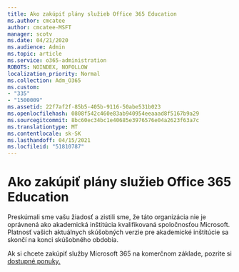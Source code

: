 ```yaml
---
title: Ako zakúpiť plány služieb Office 365 Education
ms.author: cmcatee
author: cmcatee-MSFT
manager: scotv
ms.date: 04/21/2020
ms.audience: Admin
ms.topic: article
ms.service: o365-administration
ROBOTS: NOINDEX, NOFOLLOW
localization_priority: Normal
ms.collection: Adm_O365
ms.custom:
- "335"
- "1500009"
ms.assetid: 22f7af2f-85b5-405b-9116-50abe531b023
ms.openlocfilehash: 0808f542c460e83ab940954eeaaad8f5167b9a29
ms.sourcegitcommit: 8bc60ec34bc1e40685e3976576e04a2623f63a7c
ms.translationtype: MT
ms.contentlocale: sk-SK
ms.lasthandoff: 04/15/2021
ms.locfileid: "51810787"
---
```

# <a name="how-to-purchase-office-365-education-plans"></a>Ako zakúpiť plány služieb Office 365 Education

Preskúmali sme vašu žiadosť a zistili sme, že táto organizácia nie je oprávnená ako akademická inštitúcia kvalifikovaná spoločnosťou Microsoft. Platnosť vašich aktuálnych skúšobných verzie pre akademické inštitúcie sa skončí na konci skúšobného obdobia.
  
Ak si chcete zakúpiť služby Microsoft 365 na komerčnom základe, pozrite si [dostupné ponuky.](https://go.microsoft.com/fwlink/p/?linkid=868433)  